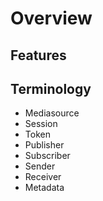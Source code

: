 
# Overview

## Features



## Terminology

- Mediasource
- Session
- Token
- Publisher
- Subscriber
- Sender
- Receiver
- Metadata
